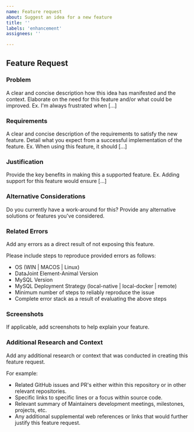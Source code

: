 ```yaml
---
name: Feature request
about: Suggest an idea for a new feature
title: ''
labels: 'enhancement'
assignees: ''

---
```


## Feature Request

### Problem
A clear and concise description how this idea has manifested and the context. Elaborate on the need for this feature and/or what could be improved. Ex. I'm always frustrated when [...]

### Requirements
A clear and concise description of the requirements to satisfy the new feature. Detail what you expect from a successful implementation of the feature. Ex. When using this feature, it should [...]

### Justification
Provide the key benefits in making this a supported feature. Ex. Adding support for this feature would ensure [...]

### Alternative Considerations
Do you currently have a work-around for this? Provide any alternative solutions or features you've considered.

### Related Errors
Add any errors as a direct result of not exposing this feature.

Please include steps to reproduce provided errors as follows:
- OS (WIN | MACOS | Linux)
- DataJoint Element-Animal Version
- MySQL Version
- MySQL Deployment Strategy (local-native | local-docker | remote)
- Minimum number of steps to reliably reproduce the issue
- Complete error stack as a result of evaluating the above steps

### Screenshots
If applicable, add screenshots to help explain your feature.

### Additional Research and Context
Add any additional research or context that was conducted in creating this feature request.

For example:
- Related GitHub issues and PR's either within this repository or in other relevant repositories.
- Specific links to specific lines or a focus within source code.
- Relevant summary of Maintainers development meetings, milestones, projects, etc.
- Any additional supplemental web references or links that would further justify this feature request.